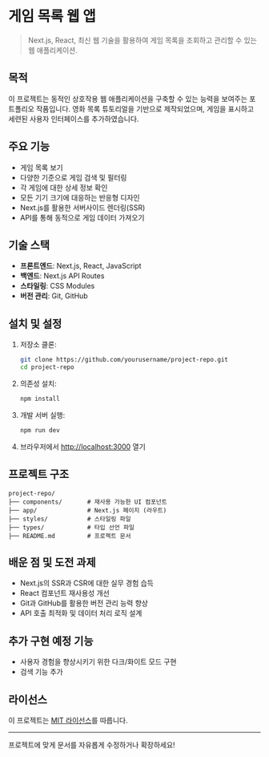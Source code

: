 # **게임 목록 웹 앱**

> Next.js, React, 최신 웹 기술을 활용하여 게임 목록을 조회하고 관리할 수 있는 웹 애플리케이션.

## **목적**

이 프로젝트는 동적인 상호작용 웹 애플리케이션을 구축할 수 있는 능력을 보여주는 포트폴리오 작품입니다. 영화 목록 튜토리얼을 기반으로 제작되었으며, 게임을 표시하고 세련된 사용자 인터페이스를 추가하였습니다.

## **주요 기능**

- 게임 목록 보기
- 다양한 기준으로 게임 검색 및 필터링
- 각 게임에 대한 상세 정보 확인
- 모든 기기 크기에 대응하는 반응형 디자인
- Next.js를 활용한 서버사이드 렌더링(SSR)
- API를 통해 동적으로 게임 데이터 가져오기

## **기술 스택**

- **프론트엔드**: Next.js, React, JavaScript
- **백엔드**: Next.js API Routes
- **스타일링**: CSS Modules
- **버전 관리**: Git, GitHub

## **설치 및 설정**

1. 저장소 클론:
   ```bash
   git clone https://github.com/yourusername/project-repo.git
   cd project-repo
   ```

2. 의존성 설치:
   ```bash
   npm install
   ```

3. 개발 서버 실행:
   ```bash
   npm run dev
   ```

4. 브라우저에서 [http://localhost:3000](http://localhost:3000) 열기

## **프로젝트 구조**

```
project-repo/
├── components/       # 재사용 가능한 UI 컴포넌트
├── app/              # Next.js 페이지 (라우트)
├── styles/           # 스타일링 파일
├── types/            # 타입 선언 파일
├── README.md         # 프로젝트 문서
```

## **배운 점 및 도전 과제**

- Next.js의 SSR과 CSR에 대한 실무 경험 습득
- React 컴포넌트 재사용성 개선
- Git과 GitHub를 활용한 버전 관리 능력 향상
- API 호출 최적화 및 데이터 처리 로직 설계

## **추가 구현 예정 기능**

- 사용자 경험을 향상시키기 위한 다크/화이트 모드 구현
- 검색 기능 추가

## **라이선스**

이 프로젝트는 [MIT 라이선스](LICENSE)를 따릅니다.

---

프로젝트에 맞게 문서를 자유롭게 수정하거나 확장하세요!

